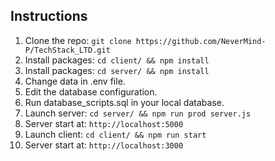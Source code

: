 ## Instructions

1. Clone the repo: `git clone https://github.com/NeverMind-P/TechStack_LTD.git`
2. Install packages: `cd client/ && npm install`
3. Install packages: `cd server/ && npm install`
4. Change data in .env file.
5. Edit the database configuration.
6. Run database_scripts.sql in your local database.
7. Launch server: `cd server/ && npm run prod server.js`
8. Server start at: `http://localhost:5000`
9. Launch client: `cd client/ && npm run start`
10. Server start at: `http://localhost:3000`